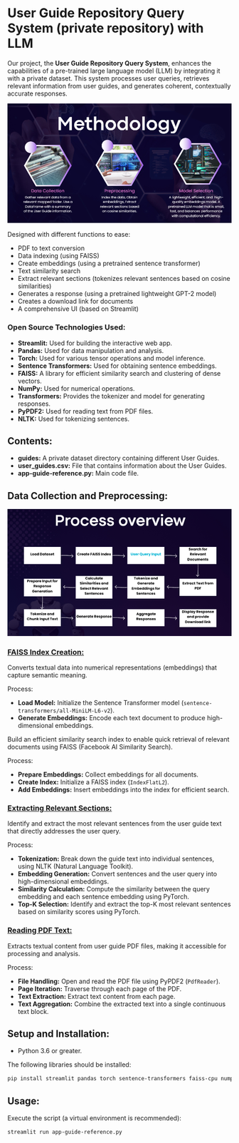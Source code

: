 # **User Guide Repository Query System (private repository) with LLM**

Our project, the **User Guide Repository Query System**, enhances the
capabilities of a pre-trained large language model (LLM) by integrating
it with a private dataset. This system processes user queries, retrieves
relevant information from user guides, and generates coherent,
contextually accurate responses.

![Image Description](./image1.png)

Designed with different functions to ease:

- PDF to text conversion
- Data indexing (using FAISS)
- Create embeddings (using a pretrained sentence transformer)
- Text similarity search
- Extract relevant sections (tokenizes relevant sentences based on cosine similarities)
- Generates a response (using a pretrained lightweight GPT-2 model)
- Creates a download link for documents
- A comprehensive UI (based on Streamlit)

### **Open Source Technologies Used:**

- **Streamlit:** Used for building the interactive web app.
- **Pandas:** Used for data manipulation and analysis.
- **Torch:** Used for various tensor operations and model inference.
- **Sentence Transformers:** Used for obtaining sentence embeddings.
- **FAISS:** A library for efficient similarity search and clustering of dense vectors.
- **NumPy:** Used for numerical operations.
- **Transformers:** Provides the tokenizer and model for generating responses.
- **PyPDF2:** Used for reading text from PDF files.
- **NLTK:** Used for tokenizing sentences.

## **Contents:**

- **guides:** A private dataset directory containing different User Guides.
- **user_guides.csv:** File that contains information about the User Guides.
- **app-guide-reference.py:** Main code file.

## **Data Collection and Preprocessing:**

![Image Description](./image2.png)

### <ins>**FAISS Index Creation:**</ins>

Converts textual data into numerical representations (embeddings) that capture semantic meaning.

Process:

- **Load Model:** Initialize the Sentence Transformer model (`sentence-transformers/all-MiniLM-L6-v2`).
- **Generate Embeddings:** Encode each text document to produce high-dimensional embeddings.

Build an efficient similarity search index to enable quick retrieval of relevant documents using FAISS (Facebook AI Similarity Search).

Process:

- **Prepare Embeddings:** Collect embeddings for all documents.
- **Create Index:** Initialize a FAISS index (`IndexFlatL2`).
- **Add Embeddings:** Insert embeddings into the index for efficient search.

### <ins>**Extracting Relevant Sections:**</ins>

Identify and extract the most relevant sentences from the user guide text that directly addresses the user query.

Process:

- **Tokenization:** Break down the guide text into individual sentences, using NLTK (Natural Language Toolkit).
- **Embedding Generation:** Convert sentences and the user query into high-dimensional embeddings.
- **Similarity Calculation:** Compute the similarity between the query embedding and each sentence embedding using PyTorch.
- **Top-K Selection:** Identify and extract the top-K most relevant sentences based on similarity scores using PyTorch.

### <ins>**Reading PDF Text:**</ins>

Extracts textual content from user guide PDF files, making it accessible for processing and analysis.

Process:

- **File Handling:** Open and read the PDF file using PyPDF2 (`PdfReader`).
- **Page Iteration:** Traverse through each page of the PDF.
- **Text Extraction:** Extract text content from each page.
- **Text Aggregation:** Combine the extracted text into a single continuous text block.

## **Setup and Installation:**

- Python 3.6 or greater.

The following libraries should be installed:

```bash
pip install streamlit pandas torch sentence-transformers faiss-cpu numpy transformers PyPDF2 nltk
```

## **Usage:**
Execute the script (a virtual environment is recommended):

```bash
streamlit run app-guide-reference.py
```
